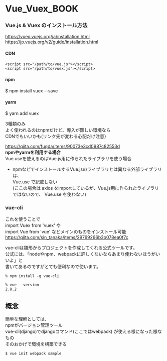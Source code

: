 # Vue_Vuex_BOOK

### Vue.js & Vuex のインストール方法  
https://vuex.vuejs.org/ja/installation.html  
https://jp.vuejs.org/v2/guide/installation.html  

  
#### CDN  
```
<script src="/path/to/vue.js"></script>
<script src="/path/to/vuex.js"></script>
```

#### npm  
$ npm install vuex --save  

#### yarm
$ yarn add vuex


3種類のみ  
よく使われるのはnpmだけど、導入が難しい環境なら  
CDNでもいいかも(リンク先が変わる心配だけ注意）  

https://qiita.com/fuqda/items/90073e3cd0987c82553d  
**npmやyarmを利用する場合**  
Vue.useを使えるのはVue.js用に作られたライブラリを使う場合  
* npmなどでインストールするVue.jsのライブラリとは異なる外部ライブラリは、  
Vue.use で記載しない  
(ここの場合は axios をimportしているが、Vue.js用に作られたライブラリではないので、 Vue.use を使わない)  


### vue-cli
これを使うことで  
import Vuex from 'vuex' や  
import Vue from 'vue' などメインのものをインストール可能  
https://qiita.com/sin_tanaka/items/29769266b3b078ea0f7c  

vue-cliは雛形からプロジェクトを作成してくれる公式ツールです。  
公式には、「nodeやnpm、webpackに詳しくないならあまり使わないほうがいいよ」と  
書いてあるのですがとても便利なので使います。  
```
% npm install -g vue-cli

% vue --version
2.8.2
```

## 概念
簡単な理解としては、  
npmがバージョン管理ツール  
vue-cli(django)でdjangoコマンド(ここではwebpack) が使える様になった様なもの  
そのおかげで環境を構築できる  
```
$ vue init webpack sample
```

